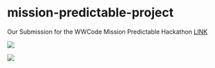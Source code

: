 # mission-predictable-project
Our Submission for the WWCode Mission Predictable Hackathon
[LINK](https://fierce-hamlet-26356.herokuapp.com/)

![](https://user-images.githubusercontent.com/42711978/90287698-fdeecb00-de95-11ea-8f46-423ba7af1294.png)

![](https://user-images.githubusercontent.com/42711978/90287739-165ee580-de96-11ea-8815-077abbade3f7.png)
